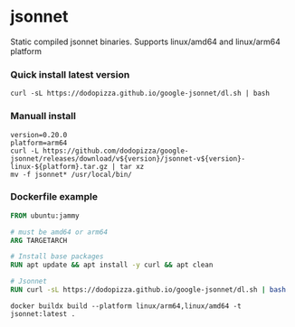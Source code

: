 # jsonnet
Static compiled jsonnet binaries. Supports linux/amd64 and linux/arm64 platform


### Quick install latest version

```
curl -sL https://dodopizza.github.io/google-jsonnet/dl.sh | bash
```

### Manuall install

```shell
version=0.20.0
platform=arm64
curl -L https://github.com/dodopizza/google-jsonnet/releases/download/v${version}/jsonnet-v${version}-linux-${platform}.tar.gz | tar xz
mv -f jsonnet* /usr/local/bin/
```

### Dockerfile example

```dockerfile
FROM ubuntu:jammy

# must be amd64 or arm64
ARG TARGETARCH

# Install base packages
RUN apt update && apt install -y curl && apt clean

# Jsonnet
RUN curl -sL https://dodopizza.github.io/google-jsonnet/dl.sh | bash
```

```shell
docker buildx build --platform linux/arm64,linux/amd64 -t jsonnet:latest .
```
